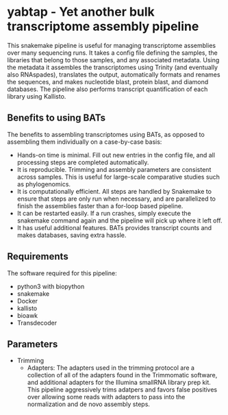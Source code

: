 # yabtap - Yet another bulk transcriptome assembly pipeline

This snakemake pipeline is useful for managing transcriptome assemblies over many sequencing runs. 
It takes a config file defining the samples, the libraries that belong to those samples, and any associated metadata. 
Using the metadata it assembles the transcriptomes using Trinity (and eventually also RNAspades), translates the output, automatically formats and renames the sequences, and makes nucleotide blast, protein blast, and diamond databases. The pipeline also performs transcript quantification of each library using Kallisto.

## Benefits to using BATs

The benefits to assembling transcriptomes using BATs, as opposed to assembling them individually on a case-by-case basis:
  - Hands-on time is minimal. Fill out new entries in the config file, and all processing steps are completed automatically.
  - It is reproducible. Trimming and assembly parameters are consistent across samples. This is useful for large-scale comparative studies such as phylogenomics.
  - It is computationally efficient. All steps are handled by Snakemake to ensure that steps are only run when necessary, and are parallelized to finish the assemblies faster than a for-loop based pipeline.
  - It can be restarted easily. If a run crashes, simply execute the snakemake command again and the pipeline will pick up where it left off.
  - It has useful additional features. BATs provides transcript counts and makes databases, saving extra hassle.

## Requirements

The software required for this pipeline:
- python3 with biopython
- snakemake
- Docker
- kallisto
- bioawk
- Transdecoder

## Parameters

- Trimming
  - Adapters: The adapters used in the trimming protocol are a collection of all of the adapters found in the Trimmomatic software, and additional adapters for the Illumina smallRNA library prep kit. This pipeline aggressively trims adatpers and favors false positives over allowing some reads with adapters to pass into the normalization and de novo assembly steps.
